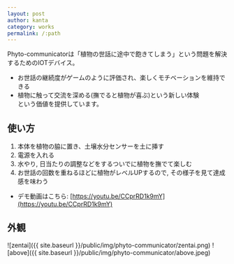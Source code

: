 ```yaml
---
layout: post
author: kanta
category: works
permalink: /:path
---
```

Phyto-communicatorは「植物の世話に途中で飽きてしまう」という問題を解決するためのIOTデバイス。  
* お世話の継続度がゲームのように評価され、楽しくモチベーションを維持できる
* 植物に触って交流を深める(撫でると植物が喜ぶ)という新しい体験  
という価値を提供しています。


## 使い方
1. 本体を植物の脇に置き、土壌水分センサーを土に挿す
2. 電源を入れる
3. 水やり, 日当たりの調整などをするついでに植物を撫でて楽しむ
4. お世話の回数を重ねるほどに植物がレベルUPするので, その様子を見て達成感を味わう    
* デモ動画はこちら: [https://youtu.be/CCprRD1k9mY](https://youtu.be/CCprRD1k9mY)

## 外観
![zentai]({{ site.baseurl }}/public/img/phyto-communicator/zentai.png)
![above]({{ site.baseurl }}/public/img/phyto-communicator/above.jpeg)